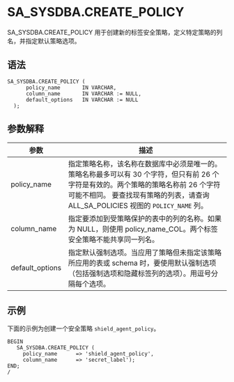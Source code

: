 SA_SYSDBA.CREATE_POLICY 
============================================

SA_SYSDBA.CREATE_POLICY 用于创建新的标签安全策略，定义特定策略的列名，并指定默认策略选项。

语法 
-----------

```unknow
SA_SYSDBA.CREATE_POLICY (
      policy_name       IN VARCHAR,
      column_name       IN VARCHAR := NULL,
      default_options   IN VARCHAR := NULL
  );
```



参数解释 
-------------



|     **参数**      |                                                                       **描述**                                                                       |
|-----------------|----------------------------------------------------------------------------------------------------------------------------------------------------|
| policy_name     | 指定策略名称，该名称在数据库中必须是唯一的。策略名称最多可以有 30 个字符，但只有前 26 个字符是有效的。两个策略的策略名称前 26 个字符可能不相同。 要查找现有策略的列表，请查询 ALL_SA_POLICIES 视图的 `POLICY_NAME` 列。 |
| column_name     | 指定要添加到受策略保护的表中的列的名称。如果为 NULL，则使用 policy_name_COL。两个标签安全策略不能共享同一列名。                                                                                 |
| default_options | 指定默认强制选项。当应用了策略但未指定该策略所应用的表或 schema 时，要使用默认强制选项（包括强制选项和隐藏标签列的选项）。用逗号分隔每个选项。                                                                        |



示例 
-----------

下面的示例为创建一个安全策略 `shield_agent_policy`。

```unknow
BEGIN
   SA_SYSDBA.CREATE_POLICY ( 
     policy_name      => 'shield_agent_policy',
     column_name      => 'secret_label');
END;
/
```



